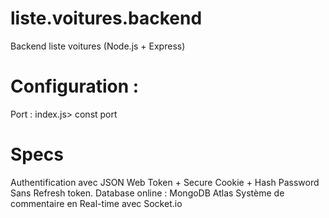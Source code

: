 # liste.voitures.backend
 Backend liste voitures (Node.js + Express)

# Configuration : 
Port : index.js> const port

# Specs
Authentification avec JSON Web Token + Secure Cookie + Hash Password 
Sans Refresh token.
Database online : MongoDB Atlas
Système de commentaire en Real-time avec Socket.io  